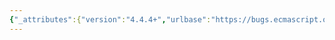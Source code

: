 ```yaml
---
{"_attributes":{"version":"4.4.4+","urlbase":"https://bugs.ecmascript.org/","maintainer":"dherman@mozilla.com"},"bug":{"bug_id":1426,"creation_ts":"2013-04-11 12:45:00 -0700","short_desc":"12.6: Typo AssignmentExpressionExpression","delta_ts":"2013-05-14 18:13:00 -0700","product":"Draft for 6th Edition","component":"editorial issue","version":"Rev 14: March 8, 2013 Draft","rep_platform":"All","op_sys":"All","bug_status":"RESOLVED","resolution":"FIXED","priority":"Normal","bug_severity":"minor","everconfirmed":true,"reporter":{"uid":"andrebargull","name":"André Bargull"},"assigned_to":{"uid":"allen","name":"Allen Wirfs-Brock"},"long_desc":[{"commentid":3621,"comment_count":0,"who":{"uid":"andrebargull","name":"André Bargull"},"bug_when":"2013-04-11 12:45:11 -0700","thetext":"12.6 Iteration Statements, Syntax: \nSecond to last entry, change \"AssignmentExpressionExpression\" to \"AssignmentExpression\"."},{"commentid":3737,"comment_count":1,"who":{"uid":"allen","name":"Allen Wirfs-Brock"},"bug_when":"2013-05-12 13:12:33 -0700","thetext":"fixed in rev15 editor's draft."},{"commentid":3864,"comment_count":2,"who":{"uid":"allen","name":"Allen Wirfs-Brock"},"bug_when":"2013-05-14 18:13:00 -0700","thetext":"resolved in rev 15, May 14, 2013 draft"}]}}
---
```

